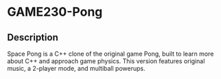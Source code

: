 # GAME230-Pong

## Description

Space Pong is a C++ clone of the original game Pong, built to learn more about C++ and approach game physics.
This version features original music, a 2-player mode, and multiball powerups.
